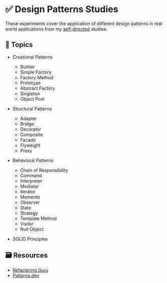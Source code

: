# ✅ Design Patterns Studies

These experiments cover the application of different design patterns in real world applications from my [self-directed](https://github.com/DanielBrito/self-learning) studies.

## :bookmark_tabs: Topics

- Creational Patterns
  - Builder
  - Simple Factory
  - Factory Method
  - Prototype
  - Abstract Factory
  - Singleton
  - Object Pool

- Structural Patterns
  - Adapter
  - Bridge
  - Decorator
  - Composite
  - Facade
  - Flyweight
  - Proxy

- Behavioral Patterns
  - Chain of Responsibility
  - Command
  - Interpreter
  - Mediator
  - Iterator
  - Memento
  - Observer
  - State
  - Strategy
  - Template Method
  - Visitor
  - Null Object
  
- SOLID Principles

## :card_file_box: Resources

- [Refactoring Guru](https://refactoring.guru/design-patterns)
- [Patterns.dev](https://www.patterns.dev/)

